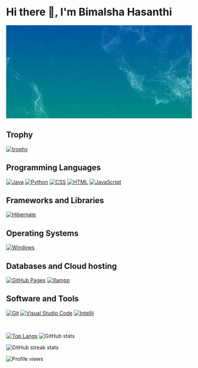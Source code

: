 # Hi there 👋, I'm Bimalsha Hasanthi <br>


![GitHub Logo](assets/banner1.gif)

## Trophy

[![trophy](https://github-profile-trophy.vercel.app/?username=BimalshaHasanthi)](https://github.com/ryo-ma/github-profile-trophy)


## Programming Languages

<p>
    <a href="#"><img alt="Java" src="https://img.shields.io/badge/Java-EC2025.svg?logo=java&logoColor=white"></a>
    <a href="#"><img alt="Python" src="https://img.shields.io/badge/Python%20-%23336D9C.svg?logo=python&logoColor=FFD745"></a>
    <a href="#"><img alt="CSS" src="https://img.shields.io/badge/CSS%20-%231572B6.svg?logo=css3&logoColor=white"></a>
    <a href="#"><img alt="HTML" src="https://img.shields.io/badge/HTML%20-%23E34F26.svg?logo=html5&logoColor=white"></a>
    <a href="#"><img alt="JavaScript" src="https://img.shields.io/badge/JavaScript%20-%23F7DF1E.svg?logo=javascript&logoColor=black"></a>
</p>

## Frameworks and Libraries

<p>
   <a href="#"><img alt="Hibernate" src="https://img.shields.io/badge/Hibernate-B2A573?logo=hibernate&logoColor=B2A573&color=black&labelColor=black"></a>
</p>

## Operating Systems

<p>
	<a href="#"><img alt="Windows" src="https://img.shields.io/badge/Windows-0078D6?logo=windows&logoColor=white"></a>
</p>

## Databases and Cloud hosting

<p>
    <a href="#"><img alt="GitHub Pages" src="https://img.shields.io/badge/GitHub%20Pages-%23327FC7.svg?logo=github&logoColor=white"></a>
    <a href="#"><img alt="Xampp" src="https://img.shields.io/badge/Xampp%20-%23430098.svg?logo=xampp&logoColor=white"></a>
</p> 

## Software and Tools

<p>
    <a href="#"><img alt="Git" src="https://img.shields.io/badge/Git%20-%23F05033.svg?logo=git&logoColor=white"></a>
    <a href="#"><img alt="Visual Studio Code" src="https://img.shields.io/badge/Visual%20Studio%20Code-0078d7.svg?logo=visual-studio-code&logoColor=white"></a>
	  <a href="#"><img alt="Intellij" src="https://img.shields.io/badge/IntelliJ_IDEA-1D7CE5.svg?logo=intellij-idea&logoColor=black"></a>
</p>

<br>


[![Top Langs](https://github-readme-stats.vercel.app/api/top-langs/?username=BimalshaHasanthi)](https://github.com/anuraghazra/github-readme-stats) ![GitHub stats](https://github-readme-stats.vercel.app/api?username=BimalshaHasanthi&show_icons=true)  

<!---![GitHub Activity Graph](https://activity-graph.herokuapp.com/graph?username=BimalshaHasanthi)--> 

<!---![GitHub metrics](https://metrics.lecoq.io/BimalshaHasanthi)-->

![GitHub streak stats](https://github-readme-streak-stats.herokuapp.com/?user=BimalshaHasanthi)  

![Profile views](https://gpvc.arturio.dev/BimalshaHasanthi)
